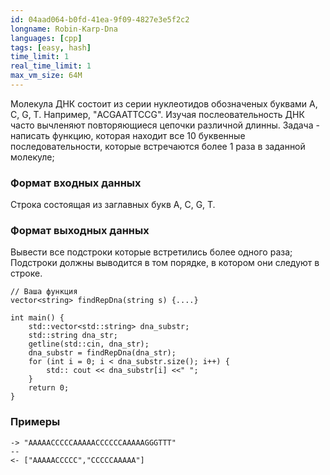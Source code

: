 ```yaml
---
id: 04aad064-b0fd-41ea-9f09-4827e3e5f2c2
longname: Robin-Karp-Dna
languages: [cpp]
tags: [easy, hash]
time_limit: 1
real_time_limit: 1
max_vm_size: 64M
---
```

Молекула ДНК состоит из серии нуклеотидов обозначеных буквами A, C, G, T. Например, "ACGAATTCCG".
Изучая послеовательность ДНК часто вычленяют повторяющиеся цепочки различной длинны.
Задача - написать функцию, которая находит все 10 буквенные последовательности, которые встречаются более 1 раза
в заданной молекуле;


### Формат входных данных

Строка состоящая из заглавных букв A, C, G, T.

### Формат выходных данных

Вывести все подстроки которые встретились более одного раза;
Подстроки должны выводится в том порядке, в котором они следуют в строке.

```
// Ваша функция
vector<string> findRepDna(string s) {....}

int main() {
    std::vector<std::string> dna_substr;
    std::string dna_str;
    getline(std::cin, dna_str);
    dna_substr = findRepDna(dna_str);
    for (int i = 0; i < dna_substr.size(); i++) {
        std:: cout << dna_substr[i] <<" ";
    }
    return 0;
}
```

### Примеры

```
-> "AAAAACCCCCAAAAACCCCCCAAAAAGGGTTT"
--
<- ["AAAAACCCCC","CCCCCAAAAA"]
```

